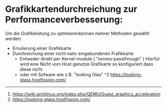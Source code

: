 # Grafikkartendurchreichung zur Performanceverbesserung:

Um die Grafikleistung zu optimierenkönnen mehrer Methoden gewählt werden:

- Emulierung einer Grafikkarte
- Durchreichung einer nicht nativ eingebundenen Frafikkarte
  - Entweder direkt per Kernel-module ( "iommu-passthrough" )
    Hierfür wird eine Nicht vom Host genutze Grafikarte so konfiguriert dass diese nicht 
  - oder mit Sofware wie z.B. "looking Glas" ^2
        https://looking-glass.hostfission.com/
  






----------------------------------------------------------------------------------------------
1. https://wiki.archlinux.org/index.php/QEMU/Guest_graphics_acceleration
2. https://looking-glass.hostfission.com/
